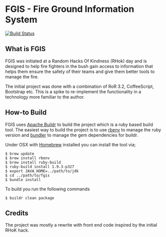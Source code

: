 FGIS - Fire Ground Information System
=====================================

[![Build Status](https://secure.travis-ci.org/realityforge/fgis.png?branch=master)](http://travis-ci.org/realityforge/fgis)

What is FGIS
--------------

FGIS was initiated at a Random Hacks Of Kindness (RHok) day and is designed to help fire fighters in the bush gain access to information that helps them ensure the safety of their teams and give them better tools to manage the fire.

The initial project was done with a combination of RoR 3.2, CoffeeScript, Bootstrap etc. This is a spike to re-implement the functionality in a technology more familiar to the author.

How-to Build
------------

FGIS uses [Apache Buildr](http://buildr.apache.org) to build the project which is a ruby based build tool. The easiest way to build the project is to use [rbenv](https://github.com/sstephenson/rbenv) to manage the ruby version and [bundler](http://gembundler.com/) to manage the gem dependencies for buildr.

Under OSX with [Homebrew](http://mxcl.github.com/homebrew/) installed you can install the tool via;

    $ brew update
    $ brew install rbenv
    $ brew install ruby-build
    $ ruby-build install 1.9.3-p327
    $ export JAVA_HOME=../path/to/jdk
    $ cd ../path/to/fgis
    $ bundle install

To build you run the following commands

    $ buildr clean package

Credits
-------

The project was mostly a rewrite with front end code inspired by the initial RHoK hack.
